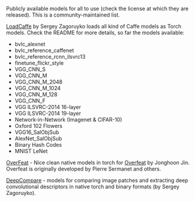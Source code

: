 Publicly available models for all to use (check the license at which they are released).
This is a community-maintained list.

[LoadCaffe](https://github.com/szagoruyko/loadcaffe) by Sergey Zagoruyko loads all kind of Caffe models as Torch models. Check the README for more details, so far the models available:
* bvlc_alexnet
* bvlc_reference_caffenet
* bvlc_reference_rcnn_ilsvrc13
* finetune_flickr_style
* VGG_CNN_S
* VGG_CNN_M
* VGG_CNN_M_2048
* VGG_CNN_M_1024
* VGG_CNN_M_128
* VGG_CNN_F
* VGG ILSVRC-2014 16-layer
* VGG ILSVRC-2014 19-layer
* Network-in-Network (Imagenet & CIFAR-10)
* Oxford 102 Flowers
* VGG16_SalObjSub
* AlexNet_SalObjSub
* Binary Hash Codes
* MNIST LeNet

[OverFeat](https://github.com/jhjin/overfeat-torch) - Nice clean native models in torch for [Overfeat](https://github.com/sermanet/Overfeat) by Jonghoon Jin. Overfeat is originally developed by Pierre Sermanet and others.

[DeepCompare](https://github.com/szagoruyko/cvpr15deepcompare) - models for comparing image patches and extracting deep convolutional descriptors in native torch and binary formats (by Sergey Zagoruyko).